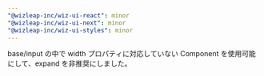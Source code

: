 ```yaml
---
"@wizleap-inc/wiz-ui-react": minor
"@wizleap-inc/wiz-ui-next": minor
"@wizleap-inc/wiz-ui-styles": minor
---
```


base/input の中で width プロパティに対応していない Component を使用可能にして、expand を非推奨にしました。
